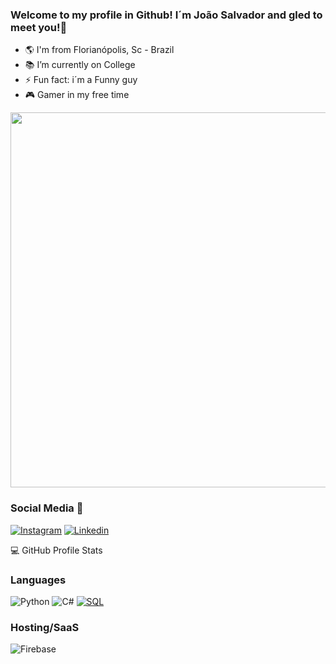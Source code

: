 ### Welcome to my profile in Github! I´m João Salvador and gled to meet you!👋

- 🌎 I'm from Florianópolis, Sc - Brazil
- 📚 I’m currently on College
- ⚡ Fun fact: i´m a Funny guy
- 🎮 Gamer in my free time
<div align="right">
<img src="https://user-images.githubusercontent.com/82125523/186776135-39ac4a4b-1ac4-4d0f-b98b-4c1060716edc.png" width="600px" align "right"/>
</div>

### Social Media 📲
[![Instagram](https://img.shields.io/badge/Instagram-E4405F?style=for-the-badge&logo=instagram&logoColor=white)](https://www.instagram.com/joao.svd/)
[![Linkedin](https://img.shields.io/badge/LinkedIn-0077B5?style=for-the-badge&logo=linkedin&logoColor=white)](https://www.linkedin.com/in/joão-salvador-rizzo/) 

<summary>💻 GitHub Profile Stats</summary>
  
### Languages
![Python](https://img.shields.io/badge/python-3670A0?style=for-the-badge&logo=python&logoColor=ffdd54)
![C#](https://img.shields.io/badge/c%23-%23239120.svg?style=for-the-badge&logo=c-sharp&logoColor=white)
[![SQL](https://img.shields.io/badge/sql-black?style=for-the-badge&logo=mysql)](https://github.com/Ssalvador221)


### Hosting/SaaS
![Firebase](https://img.shields.io/badge/firebase-%23039BE5.svg?style=for-the-badge&logo=firebase)
